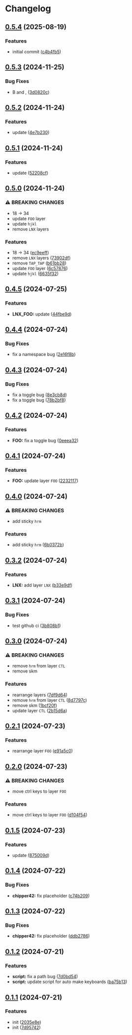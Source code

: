 # Changelog

## [0.5.4](https://github.com/liozur/miniboard-zmk-config/compare/v0.5.3...v0.5.4) (2025-08-19)


### Features

* initial commit ([c4b4fb5](https://github.com/liozur/miniboard-zmk-config/commit/c4b4fb53a4230d3646df7a5e1082d3667cad1e59))

## [0.5.3](https://github.com/jnpngshiii/miniboard-zmk-config/compare/v0.5.2...v0.5.3) (2024-11-25)


### Bug Fixes

* B and , ([3d0820c](https://github.com/jnpngshiii/miniboard-zmk-config/commit/3d0820c98f2c6a8d7b960a341397886d1f03523d))

## [0.5.2](https://github.com/jnpngshiii/miniboard-zmk-config/compare/v0.5.1...v0.5.2) (2024-11-24)


### Features

* update ([4e7b230](https://github.com/jnpngshiii/miniboard-zmk-config/commit/4e7b23042ff079ee8a4f8a91952c5877112d2908))

## [0.5.1](https://github.com/jnpngshiii/miniboard-zmk-config/compare/v0.5.0...v0.5.1) (2024-11-24)


### Features

* update ([52208cf](https://github.com/jnpngshiii/miniboard-zmk-config/commit/52208cfdff406e8591ef0bd07775f45beb2f6a3d))

## [0.5.0](https://github.com/jnpngshiii/miniboard-zmk-config/compare/v0.4.5...v0.5.0) (2024-11-24)


### ⚠ BREAKING CHANGES

* 18 -> 34
* update `FOO` layer
* update `hjkl`
* remove `LNX` layers

### Features

* 18 -&gt; 34 ([ec9eeff](https://github.com/jnpngshiii/miniboard-zmk-config/commit/ec9eeff291ab5c294fbdf161d71fd294b4c00136))
* remove `LNX` layers ([73902df](https://github.com/jnpngshiii/miniboard-zmk-config/commit/73902df130036cc18cea0cdc4d2bdc73b7ee2d0d))
* remove `TAP_TAP` ([b61bb28](https://github.com/jnpngshiii/miniboard-zmk-config/commit/b61bb285e6e8d43ba7d48da5d7d66924ae90f84a))
* update `FOO` layer ([6c57876](https://github.com/jnpngshiii/miniboard-zmk-config/commit/6c578764bde085862473f31e9d52a32eb2ff3a14))
* update `hjkl` ([6635f32](https://github.com/jnpngshiii/miniboard-zmk-config/commit/6635f32cc81f906acdd470b75989792c4427dd90))

## [0.4.5](https://github.com/jnpngshiii/miniboard-zmk-config/compare/v0.4.4...v0.4.5) (2024-07-25)


### Features

* **LNX_FOO:** update ([44fbe9d](https://github.com/jnpngshiii/miniboard-zmk-config/commit/44fbe9dc7636946bf3a9fed4907d8da2413c65c9))

## [0.4.4](https://github.com/jnpngshiii/miniboard-zmk-config/compare/v0.4.3...v0.4.4) (2024-07-24)


### Bug Fixes

* fix a namespace bug ([2e16f8b](https://github.com/jnpngshiii/miniboard-zmk-config/commit/2e16f8b87c3d9ee3dcf4c8bdaa1a6d496da899b1))

## [0.4.3](https://github.com/jnpngshiii/miniboard-zmk-config/compare/v0.4.2...v0.4.3) (2024-07-24)


### Bug Fixes

* fix a toggle bug ([8e3cb8d](https://github.com/jnpngshiii/miniboard-zmk-config/commit/8e3cb8d6bc8df34d89d3c0d16d40eb889f8f9fdf))
* fix a toggle bug ([78b2bf8](https://github.com/jnpngshiii/miniboard-zmk-config/commit/78b2bf88433e1811569b0fae2766455f14701a45))

## [0.4.2](https://github.com/jnpngshiii/miniboard-zmk-config/compare/v0.4.1...v0.4.2) (2024-07-24)


### Features

* **FOO:** fix a toggle bug ([0eeea32](https://github.com/jnpngshiii/miniboard-zmk-config/commit/0eeea32ac512c16da6db95105fdf417e2760744e))

## [0.4.1](https://github.com/jnpngshiii/miniboard-zmk-config/compare/v0.4.0...v0.4.1) (2024-07-24)


### Features

* **FOO:** update layer `FOO` ([2232117](https://github.com/jnpngshiii/miniboard-zmk-config/commit/2232117ff59f2494c5abeb159e462f924788212d))

## [0.4.0](https://github.com/jnpngshiii/miniboard-zmk-config/compare/v0.3.2...v0.4.0) (2024-07-24)


### ⚠ BREAKING CHANGES

* add sticky `hrm`

### Features

* add sticky `hrm` ([6b0372b](https://github.com/jnpngshiii/miniboard-zmk-config/commit/6b0372b48c059bce51e7c7b65039c200bbe32185))

## [0.3.2](https://github.com/jnpngshiii/miniboard-zmk-config/compare/v0.3.1...v0.3.2) (2024-07-24)


### Features

* **LNX:** add layer `LNX` ([b33e9df](https://github.com/jnpngshiii/miniboard-zmk-config/commit/b33e9df22f8d5122b17804ab9a1a49ad79c9f685))

## [0.3.1](https://github.com/jnpngshiii/miniboard-zmk-config/compare/v0.3.0...v0.3.1) (2024-07-24)


### Bug Fixes

* test github ci ([3b808b1](https://github.com/jnpngshiii/miniboard-zmk-config/commit/3b808b1a67b6346c989e097da128c61013f84f9c))

## [0.3.0](https://github.com/jnpngshiii/miniboard-zmk-config/compare/v0.2.1...v0.3.0) (2024-07-24)


### ⚠ BREAKING CHANGES

* remove `hrm` from layer `CTL`
* remove skm

### Features

* rearrange layers ([7df9d64](https://github.com/jnpngshiii/miniboard-zmk-config/commit/7df9d64274b731e1bebeb371eb57e54f57e118e6))
* remove `hrm` from layer `CTL` ([8d7797c](https://github.com/jnpngshiii/miniboard-zmk-config/commit/8d7797c035d13bb774774ec7f6e1ee6938d4929a))
* remove skm ([1bcf20f](https://github.com/jnpngshiii/miniboard-zmk-config/commit/1bcf20f2f97aef3ca7798a7dde264f1c00f1ab94))
* update layer `CTL` ([2b15d6a](https://github.com/jnpngshiii/miniboard-zmk-config/commit/2b15d6a4b0ed210ea431c7807d82946308d50999))

## [0.2.1](https://github.com/jnpngshiii/miniboard-zmk-config/compare/v0.2.0...v0.2.1) (2024-07-23)


### Features

* rearrange layer `FOO` ([e91a5c0](https://github.com/jnpngshiii/miniboard-zmk-config/commit/e91a5c06506ee4202d6120e1b0c263b1516433e7))

## [0.2.0](https://github.com/jnpngshiii/miniboard-zmk-config/compare/v0.1.5...v0.2.0) (2024-07-23)


### ⚠ BREAKING CHANGES

* move ctrl keys to layer `FOO`

### Features

* move ctrl keys to layer `FOO` ([d104f54](https://github.com/jnpngshiii/miniboard-zmk-config/commit/d104f54a915792f2050f0521f6caefcafc69a4bf))

## [0.1.5](https://github.com/jnpngshiii/miniboard-zmk-config/compare/v0.1.4...v0.1.5) (2024-07-23)


### Features

* update ([875009d](https://github.com/jnpngshiii/miniboard-zmk-config/commit/875009ddde79cdfee4bedc98718e033c949d48c8))

## [0.1.4](https://github.com/jnpngshiii/miniboard-zmk-config/compare/v0.1.3...v0.1.4) (2024-07-22)


### Bug Fixes

* **chipper42:** fix placeholder ([c74b209](https://github.com/jnpngshiii/miniboard-zmk-config/commit/c74b20918b022624a5c491d41acd8bd355e46fe7))

## [0.1.3](https://github.com/jnpngshiii/miniboard-zmk-config/compare/v0.1.2...v0.1.3) (2024-07-22)


### Bug Fixes

* **chipper42:** fix placeholder ([ddb2786](https://github.com/jnpngshiii/miniboard-zmk-config/commit/ddb27860df14d4eb0b456b74d914da9621500fed))

## [0.1.2](https://github.com/jnpngshiii/miniboard-zmk-config/compare/v0.1.1...v0.1.2) (2024-07-21)


### Features

* **script:** fix a path bug ([7d0bd54](https://github.com/jnpngshiii/miniboard-zmk-config/commit/7d0bd5430c2af1c6adfb26987358d23af8604906))
* **script:** update script for auto make keyboards ([ba75b13](https://github.com/jnpngshiii/miniboard-zmk-config/commit/ba75b137239a37902a5917ba04c3aed887499f19))

## [0.1.1](https://github.com/jnpngshiii/miniboard-zmk-config/compare/v0.1.0...v0.1.1) (2024-07-21)


### Features

* init ([2035e8e](https://github.com/jnpngshiii/miniboard-zmk-config/commit/2035e8e538e915c44594ef608bffeddb379f3d79))
* init ([7d95742](https://github.com/jnpngshiii/miniboard-zmk-config/commit/7d95742e12883d38be62a4411d3a887e4a71f579))
